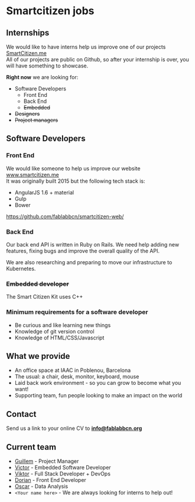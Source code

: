 <h1 id="smartcitizen-jobs">Smartcitizen jobs</h1>
<h2 id="internships">Internships</h2>
<p>We would like to have interns help us improve one of our projects <a href="http://SmartCitizen.me">SmartCitizen.me</a><br>
All of our projects are public on Github, so after your internship is over, you will have something to showcase.</p>
<p><strong>Right now</strong> we are looking for:</p>
<ul>
<li>Software Developers
<ul>
<li>Front End</li>
<li>Back End</li>
<li><s>Embedded</s></li>
</ul>
</li>
<li><s>Designers</s></li>
<li><s>Project managers</s></li>
</ul>
<h2 id="software-developers">Software Developers</h2>
<h3 id="front-end">Front End</h3>
<p>We would like someone to help us improve our website <a href="http://www.smartcitizen.me">www.smartcitizen.me</a><br>
It was originally built 2015 but the following tech stack is:</p>
<ul>
<li>AngularJS 1.6 + material</li>
<li>Gulp</li>
<li>Bower</li>
</ul>
<p><a href="https://github.com/fablabbcn/smartcitizen-web/">https://github.com/fablabbcn/smartcitizen-web/</a></p>
<h3 id="back-end">Back End</h3>
<p>Our back end API is written in Ruby on Rails. We need help adding new features, fixing bugs and improve the overall quality of the API.</p>
<p>We are also researching and preparing to move our infrastructure to Kubernetes.</p>
<h3 id="embedded-developer"><s>Embedded developer</s></h3>
<p>The Smart Citizen Kit uses C++</p>
<h3 id="minimum-requirements-for-a-software-developer">Minimum requirements for a software developer</h3>
<ul>
<li>Be curious and like learning new things</li>
<li>Knowledge of git version control</li>
<li>Knowledge of HTML/CSS/Javascript</li>
</ul>
<h2 id="what-we-provide">What we provide</h2>
<ul>
<li>An office space at IAAC in Poblenou, Barcelona</li>
<li>The usual: a chair, desk, monitor, keyboard, mouse</li>
<li>Laid back work environment - so you can grow to become what you want!</li>
<li>Supporting team, fun people looking to make an impact on the world</li>
</ul>
<h2 id="contact">Contact</h2>
<p>Send us a link to your online CV to <strong><a href="mailto:info@fablabbcn.org">info@fablabbcn.org</a></strong></p>
<h2 id="current-team">Current team</h2>
<ul>
<li><a href="https://github.com/pral2a">Guillem</a> - Project Manager</li>
<li><a href="https://github.com/vicobarberan">Victor</a> - Embedded Software Developer</li>
<li><a href="https://github.com/viktorsmari">Viktor</a> - Full Stack Developer + DevOps</li>
<li><a href="https://github.com/dsmrs">Dorian</a> - Front End Developer</li>
<li><a href="https://github.com/oscgonfer">Oscar</a> - Data Analysis</li>
<li><code>&lt;Your name here&gt;</code> - We are always looking for interns to help out!</li>
</ul>

